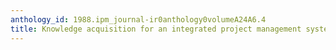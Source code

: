 ```yaml
---
anthology_id: 1988.ipm_journal-ir0anthology0volumeA24A6.4
title: Knowledge acquisition for an integrated project management system
---
```

